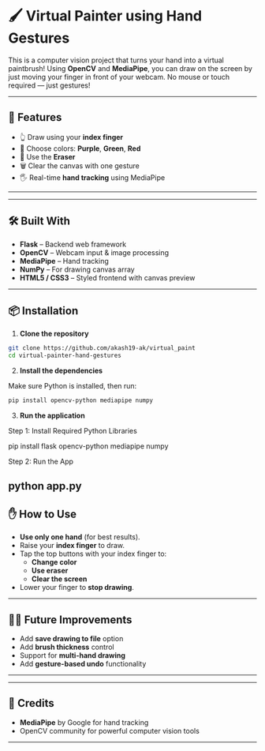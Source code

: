 
# 🖌️ Virtual Painter using Hand Gestures

This is a computer vision project that turns your hand into a virtual paintbrush! Using **OpenCV** and **MediaPipe**, you can draw on the screen by just moving your finger in front of your webcam. No mouse or touch required — just gestures!

---

## 🚀 Features

- 👆 Draw using your **index finger**
- 🎨 Choose colors: **Purple**, **Green**, **Red**
- 🧽 Use the **Eraser**
- 🗑️ Clear the canvas with one gesture
- 🖐️ Real-time **hand tracking** using MediaPipe

---


---

## 🛠️ Built With

- **Flask** – Backend web framework
- **OpenCV** – Webcam input & image processing
- **MediaPipe** – Hand tracking
- **NumPy** – For drawing canvas array
- **HTML5 / CSS3** – Styled frontend with canvas preview

---

## 📦 Installation

1. **Clone the repository**

```bash
git clone https://github.com/akash19-ak/virtual_paint
cd virtual-painter-hand-gestures
```

2. **Install the dependencies**

Make sure Python is installed, then run:

```bash
pip install opencv-python mediapipe numpy
```

3. **Run the application**

Step 1: Install Required Python Libraries


pip install flask opencv-python mediapipe numpy



Step 2: Run the App

python app.py
---

## ✋ How to Use

- **Use only one hand** (for best results).
- Raise your **index finger** to draw.
- Tap the top buttons with your index finger to:
  - **Change color**
  - **Use eraser**
  - **Clear the screen**
- Lower your finger to **stop drawing**.

---

## 🙋‍♂️ Future Improvements

- Add **save drawing to file** option
- Add **brush thickness** control
- Support for **multi-hand drawing**
- Add **gesture-based undo** functionality

---


---

## 🧠 Credits

- **MediaPipe** by Google for hand tracking
- OpenCV community for powerful computer vision tools

---


